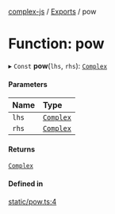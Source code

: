 [complex-js](../README.md) / [Exports](../modules.md) / pow

# Function: pow

▸ `Const` **pow**(`lhs`, `rhs`): [`Complex`](../classes/Complex.md)

#### Parameters

| Name | Type |
| :------ | :------ |
| `lhs` | [`Complex`](../classes/Complex.md) |
| `rhs` | [`Complex`](../classes/Complex.md) |

#### Returns

[`Complex`](../classes/Complex.md)

#### Defined in

[static/pow.ts:4](https://github.com/patrickroberts/complex/blob/master/src/static/pow.ts#L4)
